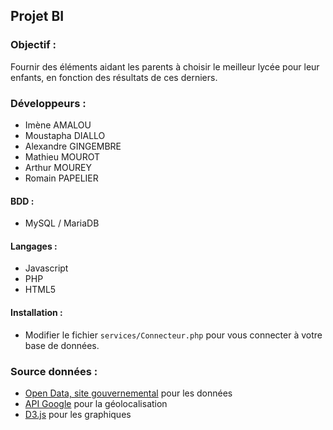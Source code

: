 ## Projet BI
### Objectif :
Fournir des éléments aidant les parents à choisir le meilleur lycée pour leur enfants, en fonction des résultats de ces derniers.

### Développeurs :
- Imène AMALOU
- Moustapha DIALLO
- Alexandre GINGEMBRE
- Mathieu MOUROT
- Arthur MOUREY
- Romain PAPELIER


#### BDD :
   - MySQL / MariaDB

#### Langages :
  - Javascript
  - PHP
  - HTML5
  
#### Installation :
- Modifier le fichier ```services/Connecteur.php``` pour vous connecter à votre base de données.

### Source données :
- [Open Data, site gouvernemental](https://www.data.gouv.fr/fr/datasets/indicateurs-de-resultat-des-lycees-denseignement-general-et-technologique/) pour les données
- [API Google](https://developers.google.com/maps/documentation/geolocation/intro?hl=fr) pour la géolocalisation
- [D3.js](https://d3js.org) pour les graphiques
